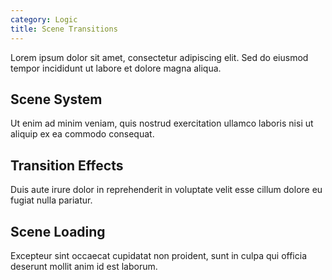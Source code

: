```yaml
---
category: Logic
title: Scene Transitions
---
```



Lorem ipsum dolor sit amet, consectetur adipiscing elit. Sed do eiusmod tempor incididunt ut labore et dolore magna aliqua.

## Scene System

Ut enim ad minim veniam, quis nostrud exercitation ullamco laboris nisi ut aliquip ex ea commodo consequat.

## Transition Effects

Duis aute irure dolor in reprehenderit in voluptate velit esse cillum dolore eu fugiat nulla pariatur.

## Scene Loading

Excepteur sint occaecat cupidatat non proident, sunt in culpa qui officia deserunt mollit anim id est laborum.